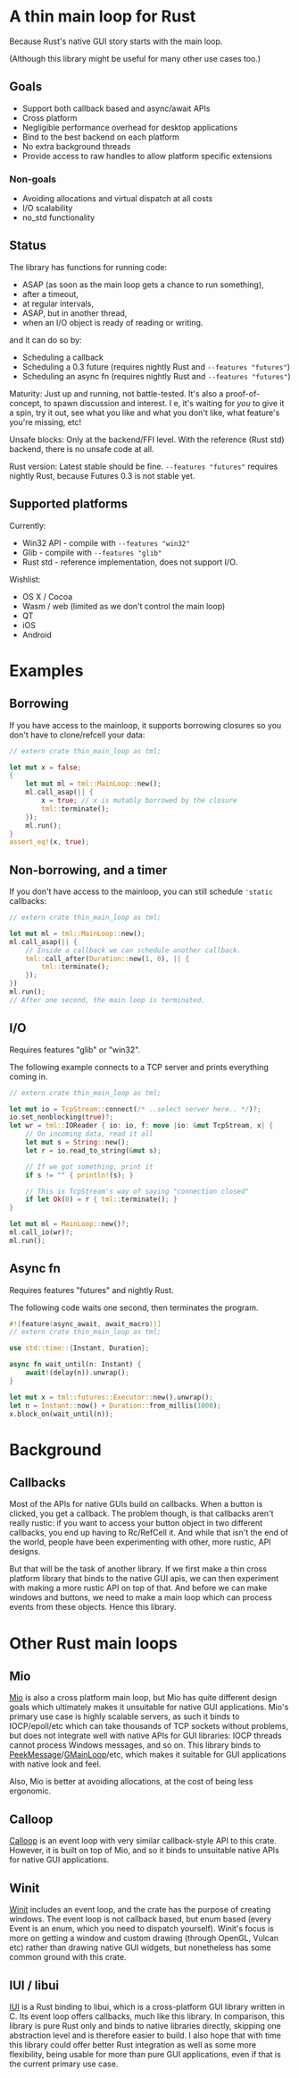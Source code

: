 # A thin main loop for Rust

Because Rust's native GUI story starts with the main loop.

(Although this library might be useful for many other use cases too.)

## Goals

 * Support both callback based and async/await APIs
 * Cross platform
 * Negligible performance overhead for desktop applications
 * Bind to the best backend on each platform
 * No extra background threads
 * Provide access to raw handles to allow platform specific extensions

### Non-goals

 * Avoiding allocations and virtual dispatch at all costs
 * I/O scalability
 * no_std functionality

## Status

The library has functions for running code:
 * ASAP (as soon as the main loop gets a chance to run something),
 * after a timeout,
 * at regular intervals,
 * ASAP, but in another thread,
 * when an I/O object is ready of reading or writing.

and it can do so by:
 * Scheduling a callback
 * Scheduling a 0.3 future (requires nightly Rust and `--features "futures"`)
 * Scheduling an async fn (requires nightly Rust and `--features "futures"`)

Maturity: Just up and running, not battle-tested. It's also a proof-of-concept, to spawn discussion and interest.
I e, it's waiting for *you* to give it a spin, try it out, see what you like and what you don't like, what feature's you're missing, etc! 

Unsafe blocks: Only at the backend/FFI level. With the reference (Rust std) backend, there is no unsafe code at all.

Rust version: Latest stable should be fine. `--features "futures"` requires nightly Rust, because Futures 0.3 is not stable yet.

## Supported platforms

Currently:

 * Win32 API - compile with `--features "win32"`
 * Glib - compile with `--features "glib"`
 * Rust std - reference implementation, does not support I/O.

Wishlist:

 * OS X / Cocoa
 * Wasm / web (limited as we don't control the main loop)
 * QT
 * iOS
 * Android

# Examples

## Borrowing

If you have access to the mainloop, it supports borrowing closures so you don't have to clone/refcell your data:

```rust
// extern crate thin_main_loop as tml;

let mut x = false;
{
    let mut ml = tml::MainLoop::new();
    ml.call_asap(|| {
        x = true; // x is mutably borrowed by the closure
        tml::terminate();
    });
    ml.run();
}
assert_eq!(x, true);
```

## Non-borrowing, and a timer

If you don't have access to the mainloop, you can still schedule `'static` callbacks:

```rust
// extern crate thin_main_loop as tml;

let mut ml = tml::MainLoop::new();
ml.call_asap(|| {
    // Inside a callback we can schedule another callback.
    tml::call_after(Duration::new(1, 0), || {
        tml::terminate();
    });
})
ml.run();
// After one second, the main loop is terminated.
```

## I/O

Requires features "glib" or "win32".

The following example connects to a TCP server and prints everything coming in.

```rust
// extern crate thin_main_loop as tml;

let mut io = TcpStream::connect(/* ..select server here.. */)?;
io.set_nonblocking(true)?;
let wr = tml::IOReader { io: io, f: move |io: &mut TcpStream, x| {
    // On incoming data, read it all
    let mut s = String::new();
    let r = io.read_to_string(&mut s);

    // If we got something, print it
    if s != "" { println!(s); }

    // This is TcpStream's way of saying "connection closed"
    if let Ok(0) = r { tml::terminate(); }
}

let mut ml = MainLoop::new()?;
ml.call_io(wr)?;
ml.run();
```

## Async fn

Requires features "futures" and nightly Rust.

The following code waits one second, then terminates the program.

```rust
#![feature(async_await, await_macro))]
// extern crate thin_main_loop as tml;

use std::time::{Instant, Duration};

async fn wait_until(n: Instant) {
    await!(delay(n)).unwrap();
}

let mut x = tml::futures::Executor::new().unwrap();
let n = Instant::now() + Duration::from_millis(1000);
x.block_on(wait_until(n));
```

# Background

## Callbacks

Most of the APIs for native GUIs build on callbacks. When a button is clicked, you get a callback. The problem though, is that callbacks aren't really rustic: if you want to access your button object in two different callbacks, you end up having to Rc/RefCell it. And while that isn't the end of the world, people have been experimenting with other, more rustic, API designs.

But that will be the task of another library. If we first make a thin cross platform library that binds to the native GUI apis, we can then experiment with making a more rustic API on top of that. And before we can make windows and buttons, we need to make a main loop which can process events from these objects. Hence this library.

# Other Rust main loops

## Mio

[Mio](https://crates.io/crates/mio) is also a cross platform main loop, but Mio has quite different design goals which ultimately makes it unsuitable for native GUI applications. Mio's primary use case is highly scalable servers, as such it binds to IOCP/epoll/etc which can take thousands of TCP sockets without problems, but does not integrate well with native APIs for GUI libraries: IOCP threads cannot process Windows messages, and so on. This library binds to [PeekMessage](https://docs.microsoft.com/en-us/windows/desktop/api/winuser/nf-winuser-peekmessagew)/[GMainLoop](https://developer.gnome.org/glib/stable/glib-The-Main-Event-Loop.html)/etc, which makes it suitable for GUI applications with native look and feel.

Also, Mio is better at avoiding allocations, at the cost of being less ergonomic.

## Calloop

[Calloop](https://crates.io/crates/calloop) is an event loop with very similar callback-style API to this crate. However, it is built on top of Mio, and so it binds to unsuitable native APIs for native GUI applications.

## Winit

[Winit](https://crates.io/crates/winit) includes an event loop, and the crate has the purpose of creating windows. The event loop is not callback based, but enum based (every Event is an enum, which you need to dispatch yourself). Winit's focus is more on getting a window and custom drawing (through OpenGL, Vulcan etc) rather than drawing native GUI widgets, but nonetheless has some common ground with this crate.

## IUI / libui

[IUI](https://crates.io/crates/iui) is a Rust binding to libui, which is a cross-platform GUI library written in C. Its event loop offers callbacks, much like this library. In comparison, this library is pure Rust only and binds to native libraries directly, skipping one abstraction level and is therefore easier to build. I also hope that with time this library could offer better Rust integration as well as some more flexibility, being usable for more than pure GUI applications, even if that is the current primary use case.
